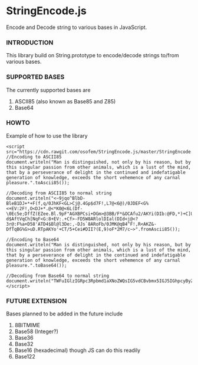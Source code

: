 # StringEncode.js #
Encode and Decode string to various bases in JavaScript.


### INTRODUCTION ###
This library build on String.prototype to encode/decode strings to/from various bases. <br />


### SUPPORTED BASES
The currently supported bases are 
1. ASCII85 (also known as Base85 and Z85)
2. Base64

### HOWTO
Example of how to use the library


    <script src="https://cdn.rawgit.com/osofem/StringEncode.js/master/StringEncode.js">
    //Encoding to ASCII85
    document.writeln("Man is distinguished, not only by his reason, but by this singular passion from other animals, which is a lust of the mind, that by a perseverance of delight in the continued and indefatigable generation of knowledge, exceeds the short vehemence of any carnal pleasure.".toAscii85());
    
    //Decoding from ASCII85 to normal string
    document.writeln("<~9jqo^BlbD-BleB1DJ+*+F(f,q/0JhKF<GL>Cj@.4Gp$d7F!,L7@<6@)/0JDEF<G%<+EV:2F!,O<DJ+*.@<*K0@<6L(Df-\0Ec5e;DffZ(EZee.Bl.9pF"AGXBPCsi+DGm>@3BB/F*&OCAfu2/AKYi(DIb:@FD,*)+C]U=@3BN#EcYf8ATD3s@q?d$AftVqCh[NqF<G:8+EV:.+Cf>-FD5W8ARlolDIal(DId<j@<?3r@:F%a+D58'ATD4$Bl@l3De:,-DJs`8ARoFb/0JMK@qB4^F!,R<AKZ&-DfTqBG%G>uD.RTpAKYo'+CT/5+Cei#DII?(E,9)oF*2M7/c~>".fromAscii85());
    
    //Encoding to Base64
    document.writeln("Man is distinguished, not only by his reason, but by this singular passion from other animals, which is a lust of the mind, that by a perseverance of delight in the continued and indefatigable generation of knowledge, exceeds the short vehemence of any carnal pleasure.".toBase64());
    
    //Decoding from Base64 to normal string
    document.writeln("TWFuIGlzIGRpc3Rpbmd1aXNoZWQsIG5vdCBvbmx5IGJ5IGhpcyByZWFzb24sIGJ1dCBieSB0aGlzIHNpbmd1bGFyIHBhc3Npb24gZnJvbSBvdGhlciBhbmltYWxzLCB3aGljaCBpcyBhIGx1c3Qgb2YgdGhlIG1pbmQsIHRoYXQgYnkgYSBwZXJzZXZlcmFuY2Ugb2YgZGVsaWdodCBpbiB0aGUgY29udGludWVkIGFuZCBpbmRlZmF0aWdhYmxlIGdlbmVyYXRpb24gb2Yga25vd2xlZGdlLCBleGNlZWRzIHRoZSBzaG9ydCB2ZWhlbWVuY2Ugb2YgYW55IGNhcm5hbCBwbGVhc3VyZS4=".fromBase64());
    </script>


### FUTURE EXTENSION
Bases planned to be added in the future include
1. 8BITMIME
2. Base58 (Integer?)
3. Base36
4. Base32
5. Base16 (hexadecimal) though JS can do this readily
6. Base122
